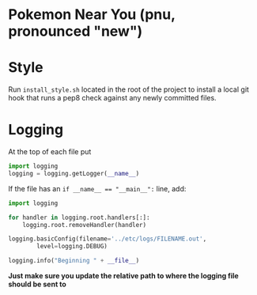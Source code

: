 Pokemon Near You (pnu, pronounced "new")
=======================
# Style #
Run `install_style.sh` located in the root of the project to install a local git hook that runs a pep8 check against any newly committed files.

# Logging #
At the top of each file put
```python
import logging
logging = logging.getLogger(__name__)
```

If the file has an `if __name__ == "__main__":` line, add:
```python
import logging

for handler in logging.root.handlers[:]:
    logging.root.removeHandler(handler)

logging.basicConfig(filename='../etc/logs/FILENAME.out',
        level=logging.DEBUG)

logging.info("Beginning " + __file__)
```
**Just make sure you update the relative path to where the logging file should
be sent to**

